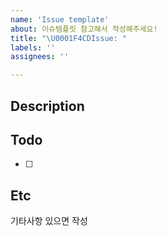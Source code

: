 ```yaml
---
name: 'Issue template'
about: 이슈템플릿 참고해서 작성해주세요!
title: "\U0001F4CDIssue: "
labels: ''
assignees: ''

---
```


## Description

## Todo
- [ ]


## Etc
기타사항 있으면 작성
